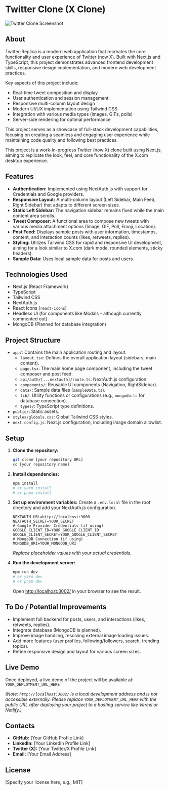 # Twitter Clone (X Clone)

![Twitter Clone Screenshot](/images/twitter-clone.png)

## About

Twitter-Replica is a modern web application that recreates the core functionality and user experience of Twitter (now X). Built with Next.js and TypeScript, this project demonstrates advanced frontend development skills, responsive design implementation, and modern web development practices.

Key aspects of this project include:
- Real-time tweet composition and display
- User authentication and session management
- Responsive multi-column layout design
- Modern UI/UX implementation using Tailwind CSS
- Integration with various media types (images, GIFs, polls)
- Server-side rendering for optimal performance

This project serves as a showcase of full-stack development capabilities, focusing on creating a seamless and engaging user experience while maintaining code quality and following best practices.

This project is a work-in-progress Twitter (now X) clone built using Next.js, aiming to replicate the look, feel, and core functionality of the X.com desktop experience.

## Features

-   **Authentication:** Implemented using NextAuth.js with support for Credentials and Google providers.
-   **Responsive Layout:** A multi-column layout (Left Sidebar, Main Feed, Right Sidebar) that adapts to different screen sizes.
-   **Static Left Sidebar:** The navigation sidebar remains fixed while the main content area scrolls.
-   **Tweet Composer:** A functional area to compose new tweets with various media attachment options (Image, GIF, Poll, Emoji, Location).
-   **Post Feed:** Displays sample posts with user information, timestamps, content, and interaction counts (likes, retweets, replies).
-   **Styling:** Utilizes Tailwind CSS for rapid and responsive UI development, aiming for a look similar to X.com (dark mode, rounded elements, sticky headers).
-   **Sample Data:** Uses local sample data for posts and users.

## Technologies Used

-   Next.js (React Framework)
-   TypeScript
-   Tailwind CSS
-   NextAuth.js
-   React Icons (`react-icons`)
-   Headless UI (for components like Modals - although currently commented out)
-   MongoDB (Planned for database integration)

## Project Structure

-   `app/`: Contains the main application routing and layout.
    -   `layout.tsx`: Defines the overall application layout (sidebars, main content).
    -   `page.tsx`: The main home page component, including the tweet composer and post feed.
    -   `api/auth/[...nextauth]/route.ts`: NextAuth.js configuration.
    -   `components/`: Reusable UI components (Navigation, RightSidebar).
    -   `data/`: Sample data files (`sampleData.ts`).
    -   `lib/`: Utility functions or configurations (e.g., `mongodb.ts` for database connection).
    -   `types/`: TypeScript type definitions.
-   `public/`: Static assets.
-   `styles/globals.css`: Global Tailwind CSS styles.
-   `next.config.js`: Next.js configuration, including image domain allowlist.

## Setup

1.  **Clone the repository:**

    ```bash
    git clone [your repository URL]
    cd [your repository name]
    ```

2.  **Install dependencies:**

    ```bash
    npm install
    # or yarn install
    # or pnpm install
    ```

3.  **Set up environment variables:**
    Create a `.env.local` file in the root directory and add your NextAuth.js configuration.

    ```env
    NEXTAUTH_URL=http://localhost:3000
    NEXTAUTH_SECRET=YOUR_SECRET
    # Google Provider Credentials (if using)
    GOOGLE_CLIENT_ID=YOUR_GOOGLE_CLIENT_ID
    GOOGLE_CLIENT_SECRET=YOUR_GOOGLE_CLIENT_SECRET
    # MongoDB Connection (if using)
    MONGODB_URI=YOUR_MONGODB_URI
    ```
    _Replace placeholder values with your actual credentials._

4.  **Run the development server:**

    ```bash
    npm run dev
    # or yarn dev
    # or pnpm dev
    ```

    Open [http://localhost:3002/](http://localhost:3002/) in your browser to see the result.

## To Do / Potential Improvements

-   Implement full backend for posts, users, and interactions (likes, retweets, replies).
-   Integrate database (MongoDB is planned).
-   Improve image handling, resolving external image loading issues.
-   Add more features (user profiles, following/followers, search, trending topics).
-   Refine responsive design and layout for various screen sizes.

## Live Demo

Once deployed, a live demo of the project will be available at: `YOUR_DEPLOYMENT_URL_HERE`

*(Note: `http://localhost:3002/` is a local development address and is not accessible externally. Please replace `YOUR_DEPLOYMENT_URL_HERE` with the public URL after deploying your project to a hosting service like Vercel or Netlify.)*

## Contacts

- **GitHub:** [Your GitHub Profile Link]
- **LinkedIn:** [Your LinkedIn Profile Link]
- **Twitter (X):** [Your Twitter/X Profile Link]
- **Email:** [Your Email Address]

## License

[Specify your license here, e.g., MIT]
